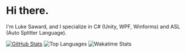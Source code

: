 # Hi there.
I'm Luke Saward, and I specialize in C# (Unity, WPF, Winforms) and ASL (Auto Splitter Language).

[![GitHub Stats](https://github-readme-stats.vercel.app/api?username=LukeSaward1&theme=dark)](https://github.com/anuraghazra/github-readme-stats)
![Top Languages](https://github-readme-stats.vercel.app/api/top-langs/?username=LukeSaward1&theme=dark&langs_count=3)
![Wakatime Stats](https://github-readme-stats.vercel.app/api/wakatime?username=lukesaward1&theme=dark&compat=true)
